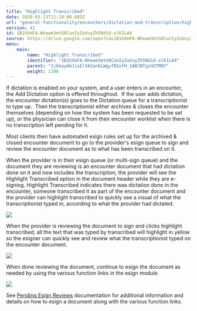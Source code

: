 ```yaml
---
title: "Highlight Transcribed"
date: 2020-03-13T11:10:00.685Z
url: "general-functionality/encounters/dictation-and-transcription/highlight-transcribed.html"
version: 42
id: 1B1hXmFA-Whewm3mtG0CanIyZaVuyZh5Nd1d-olKILA4
source: https://drive.google.com/open?id=1B1hXmFA-Whewm3mtG0CanIyZaVuyZh5Nd1d-olKILA4
menu:
    main:
        name: "Highlight Transcribed"
        identifier: "1B1hXmFA-Whewm3mtG0CanIyZaVuyZh5Nd1d-olKILA4"
        parent: "1jkkaykbJisElVA3anGLWgyfNIofH_SABJNTgiH2TMOY"
        weight: 1390
---
```

If dictation is enabled on your system, and a user enters in an encounter, the Add Dictation option is offered throughout.  If the user adds dictation, the encounter dictation(s) goes to the Dictation queue for a transcriptionist to type up.  Then the transcriptionist either archives & closes the encounter themselves (depending on how the system has been requested to be set up), or the physician can close it from their encounter worklist when there is no transcription left pending for it.

Most clients then have automated esign rules set up for the archived & closed encounter document to go to the provider's esign queue to sign and review the encounter document as to what has been transcribed on it.

When the provider is in their esign queue (or multi-sign queue) and the document they are reviewing is an encounter document that had dictation done on it and now includes the transcription, the provider will see the Highlight Transcribed option in the document header while they are e-signing. Highlight Transcribed indicates there was dictation done in the encounter, someone transcribed it as part of the encounter document and the provider can highlight transcribed to quickly see a visual of what the transcriptionist typed in, according to what the provider had dictated.



![](../../../external_files/3093eefb8854fe36bf99a5940fb2b4c9.png)



When the provider is reviewing the document to sign and clicks highlight transcribed, all the text that was typed by transcribed will highlight in yellow so the esigner can quickly see and review what the transcriptionist typed on the encounter document.



![](../../../external_files/26cd27346288a8f7f5e19721f8b974f5.png)



When done reviewing the document, continue to esign the document as needed by using the various function links in the esign module.



![](../../../external_files/240b24b77926907e6bc6978677888245.png)



See [Pending Esign Reviews](../../e-sign-electronic-signature/pending-e-sign-reviews.html) documentation for additional information and details on how to esign a document along with the various function links.




